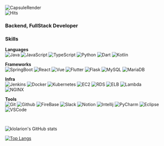 ![CapsuleRender](https://capsule-render.vercel.app/api?type=soft&height=120&color=gradient&text=Hi,%20I'm%20JaeKeun&reversal=true&animation=fadeIn&strokeWidth=0&rotate=0&fontSize=40)
<br>
![Hits](https://hits.seeyoufarm.com/api/count/incr/badge.svg?url=https%3A%2F%2Fgithub.com%2Fklolarion%2Fhit-counter&count_bg=%23C77F1D&title_bg=%23555555&icon=lamborghini.svg&icon_color=%23E9DE2C&title=hits&edge_flat=false)

### Backend, FullStack Developer

### Skills

**Languages**<br>
![Java](https://img.shields.io/badge/Java-gray?logo=openjdk&logoColor=white)
![JavaScript](https://img.shields.io/badge/JavaScript-F7DF1E?logo=javascript&logoColor=white)
![TypeScript](https://img.shields.io/badge/TypeScript-3178C6?logo=typescript&logoColor=white)
![Python](https://img.shields.io/badge/Python-3776AB?logo=python&logoColor=white)
![Dart](https://img.shields.io/badge/Dart-0175C2?logo=dart&logoColor=white)
![Kotlin](https://img.shields.io/badge/Kotlin-7F52FF?logo=kotlin&logoColor=white)






**Frameworks**<br>
![SpringBoot](https://img.shields.io/badge/SpringBoot-6DB33F?logo=springboot&logoColor=white)
![React](https://img.shields.io/badge/React-61DAFB?logo=react&logoColor=white)
![Vue](https://img.shields.io/badge/Vue-4FC08D?logo=vuedotjs&logoColor=white)
![Flutter](https://img.shields.io/badge/Flutter-02569B?logo=flutter&logoColor=white)
![Flask](https://img.shields.io/badge/Flask-000000?logo=flask&logoColor=white)
![MySQL](https://img.shields.io/badge/MySQL-4479A1?logo=mysql&logoColor=white)
![MariaDB](https://img.shields.io/badge/MariaDB-003545?logo=mariadb&logoColor=white)


**Infra**<br>
![Jenkins](https://img.shields.io/badge/Jenkins-D24939?logo=jenkins&logoColor=white)
![Docker](https://img.shields.io/badge/Docker-2496ED?logo=docker&logoColor=white)
![Kubernetes](https://img.shields.io/badge/Kubernetes-326CE5?logo=kubernetes&logoColor=white)
![EC2](https://img.shields.io/badge/EC2-FF9900?logo=amazonec2&logoColor=white)
![RDS](https://img.shields.io/badge/RDS-527FFF?logo=amazonrds&logoColor=white)
![ELB](https://img.shields.io/badge/ELB-8C4FFF?logo=awselasticloadbalancing&logoColor=white)
![Lambda](https://img.shields.io/badge/Lambda-FF9900?logo=awslambda&logoColor=white)
![NGINX](https://img.shields.io/badge/NGINX-009639?logo=nginx&logoColor=white)


**Tools**<br>
![Git](https://img.shields.io/badge/Git-F05032?logo=git&logoColor=white)
![Github](https://img.shields.io/badge/Github-181717?logo=github&logoColor=white)
![FireBase](https://img.shields.io/badge/FireBase-DD2C00?logo=firebase&logoColor=white)
![Slack](https://img.shields.io/badge/Slack-4A154B?logo=slack&logoColor=white)
![Notion](https://img.shields.io/badge/Notion-000000?logo=notion&logoColor=white)
![Intellij](https://img.shields.io/badge/Intellij-000000?logo=intellijidea&logoColor=white)
![PyCharm](https://img.shields.io/badge/PyCharm-000000?logo=pycharm&logoColor=white)
![Eclipse](https://img.shields.io/badge/Eclipse-2C2255?logo=eclipseide&logoColor=white)
![VSCode](https://img.shields.io/badge/VSCode-40AEF0?logoColor=white)


<br>

![klolarion's GitHub stats](https://github-readme-stats.vercel.app/api?username=klolarion&show_icons=true&theme=tokyonight)

[![Top Langs](https://github-readme-stats.vercel.app/api/top-langs/?username=klolarion&layout=donut)](https://github.com/klolarion/github-readme-stats)





